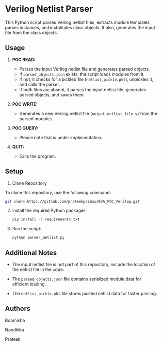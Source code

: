 # Verilog Netlist Parser

This Python script parses Verilog netlist files, extracts module templates, parses instances, and instatitates class objects. It also, generates the input file from the class objects.

## Usage

1. **POC READ:**
    - Parses the input Verilog netlist file and generates parsed objects.
    - If `parsed_objects.json` exists, the script loads modules from it.
    - If not, it checks for a pickled file (`netlist_pickle.pkl`), unpickles it, and calls the parser.
    - If both files are absent, it parses the input netlist file, generates parsed objects, and saves them.

2. **POC WRITE:**
    - Generates a new Verilog netlist file (`output_netlist_file.v`) from the parsed modules.

3. **POC QUERY:**
    <!-- - Allows the user to execute predefined queries on the parsed data.
    - Queries are stored in a list, and the user can add new queries, view existing ones, and execute them. -->
    - Please note that is under implementation.

4. **QUIT:**
    - Exits the program.

## Setup

1. Clone Repository

To clone this repository, use the following command:

```bash
git clone https://github.com/prateekpsibay/EDA_POC_Verilog.git
```

2. Install the required Python packages:

    ```bash
    pip install -r requirements.txt
    ```

2. Run the script:

    ```bash
    python parser_netlist.py
    ```

## Additional Notes

- The input netlist file is not part of this repository, include the location of the netlist file in the code.

- The `parsed_objects.json` file contains serialized module data for efficient loading.

- The `netlist_pickle.pkl` file stores pickled netlist data for faster parsing.

## Authors

Boomikha

Nandhika

Prateek 




